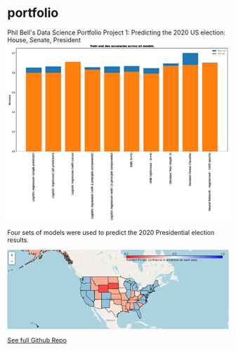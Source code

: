 # portfolio
Phil Bell's Data Science Portfolio
Project 1: Predicting the 2020 US election: House, Senate, President
![](/images/Graph%20of%20Predictors.png)

Four sets of models were used to predict the 2020 Presidential election results.

![](https://github.com/pfvbell/portfolio/blob/main/images/rf_preds_map_2.png)

[See full Github Repo](https://github.com/pfvbell/president)



